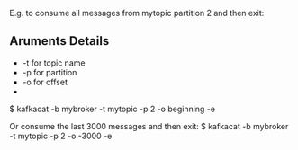 E.g. to consume all messages from mytopic partition 2 and then exit:

## Aruments Details 
* -t  for topic name
* -p  for partition
* -o  for offset
* 


$ kafkacat -b mybroker -t mytopic -p 2 -o beginning -e


Or consume the last 3000 messages and then exit:
$ kafkacat -b mybroker -t mytopic -p 2 -o -3000 -e